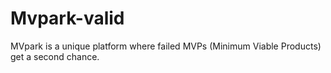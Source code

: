 # Mvpark-valid
MVpark is a unique platform where failed MVPs (Minimum Viable Products) get a second chance. 
